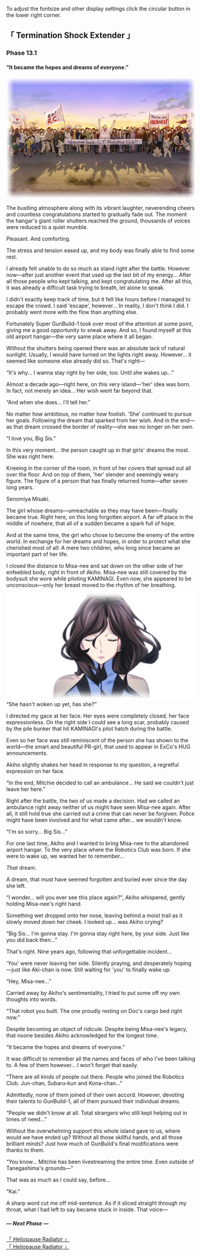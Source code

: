 <link rel="stylesheet" href="libs/fontawesome/css/fontawesome.min.css">
<link rel="stylesheet" href="libs/st-action-panel/st-action-panel.css">

<link rel="stylesheet" href="Phase 13.fonts.roboto.css">
<link rel="stylesheet" href="Phase 13.fonts.opensans.css">
<link rel="stylesheet" href="Phase 13.fonts.sourcesanspro.css">
<link rel="stylesheet" href="Phase 13.fonts.notosans.css">
<link rel="stylesheet" href="Phase 13.fonts.berenis.css">
<link rel="stylesheet" href="Phase 13.fonts.futura.css">
<link rel="stylesheet" href="Phase 13.styles.story.general.css">
<link rel="stylesheet" href="Phase 13.styles.story.css">
<link rel="stylesheet" href="Phase 13.styles.twipo.css">
<link rel="stylesheet" href="Phase 13.styles.headers.css">
<link rel="stylesheet" href="Phase 13.styles.text.css">
<link rel="stylesheet" href="Phase 13.styles.actionpanel.css">
<link rel="stylesheet" href="Phase 13.styles.overlay.css">
<link rel="stylesheet" href="Phase 13.styles.responsive.css">

<div id="overlay" onclick="hideOverlay()"><div id="overlay-content"><p>To adjust the fontsize and other display settings click the circular button in the lower right corner.</p></div></div>

<div id="actionpanel"></div>

<div class="story-text">

<div class="story-chapter-fadein story-chapter-fade"></div>
<div class="story-chapter-phase"></div>
<div class="story-chapter">

## 「 Termination Shock Extender 」
### Phase 13.1
#### “It became the hopes and dreams of everyone.”

<div class="story-chapter-text">

<div class="story-image"><img src="images/EV_ZZZ017A.PNG"></div>

<p class="text-lessmargintop">The bustling atmosphere along with its vibrant laughter, neverending cheers and countless congratulations started to gradually fade out. The moment the hangar's giant roller shutters reached the ground, thousands of voices were reduced to a quiet mumble.</p>

<div class="text-italic-bold">Pleasant. And comforting.</div>

The stress and tension eased up, and my body was finally able to find some rest.

I already felt unable to do so much as stand right after the battle. However now—after just another event that used up the last bit of my energy... After all those people who kept talking, and kept congratulating me. After all this, it was already a difficult task trying to breath, let alone to speak.

I didn't exactly keep track of time, but it felt like hours before I managed to escape the crowd. I said 'escape', however... In reality, I don't think I did. I probably went more with the flow than anything else.

Fortunately Super GunBuild-1 took over most of the attention at some point, giving me a good opportunity to sneak away. And so, I found myself at this old airport hangar—the very same place where it all began.

Without the shutters being opened there was an absolute lack of natural sunlight. Usually, I would have turned on the lights right away. However... it seemed like someone else already did so. That's right—

<div class="text-italic-quoted">“It's why... I wanna stay right by her side, too. Until she wakes up...”</div>

Almost a decade ago—right here, on this very island—'her' idea was born. In fact, not merely an idea... Her wish went far beyond that.

<div class="text-italic-quoted">“And when she does... I'll tell her.”</div>

No matter how ambitious, no matter how foolish. 'She' continued to pursue her goals. Following the dream that sparked from her wish. And in the end—as that dream crossed the border of reality—she was no longer on her own.

<div class="text-italic-quoted">“I love you, Big Sis.”</div>

In this very moment... the person caught up in that girls' dreams the most. She was right here.

Kneeing in the corner of the room, in front of her covers that spread out all over the floor. And on top of them, 'her' slender and seemingly weary figure. The figure of a person that has finally returned home—after seven long years.

<div class="text-italic-bold">Senomiya Misaki.</div>

The girl whose dreams—unreachable as they may have been—finally became true. Right here, on this long forgotten airport. A far off place in the middle of nowhere, that all of a sudden became a spark full of hope.

And at the same time, the girl who chose to become the enemy of the entire world. In exchange for her dreams and hopes, in order to protect what she cherished most of all: A mere two children, who long since became an important part of her life.

I closed the distance to <span id="misanee" class="text-glossary">Misa-nee</span> and sat down on the other side of her enfeebled body, right in front of Akiho. Misa-nee was still covered by the bodysuit she wore while piloting KAMINAGI. Even now, she appeared to be unconscious—only her breast moved to the rhythm of her breathing.

<div class="story-image"><img src="images/EV_MIS020D1_2.png"></div>

<div class="text-quoted">“She hasn't woken up yet, has she?”</div>

I directed my gace at her face. Her eyes were completely closed, her face expressionless. On the right side I could see a long scar, probably caused by the pile bunker that hit KAMINAGI's pilot hatch during the battle.

Even so her face was still reminiscent of the person she has shown to the world—the smart and beautiful PR-girl, that used to appear in ExCo's HUG announcements.

Akiho slightly shakes her head in response to my question, a regretful expression on her face.

<div class="text-quoted">“In the end, Mitchie decided to call an ambulance... He said we couldn't just leave her here.”</div>

Right after the battle, the two of us made a decision. Had we called an ambulance right away neither of us might have seen Misa-nee again. After all, it still hold true she carried out a crime that can never be forgiven. Police might have been involved and for what came after... we wouldn't know.

<div class="text-quoted">“I'm so sorry... Big Sis...”</div>

For one last time, Akiho and I wanted to bring Misa-nee to the abandoned airport hangar. To the very place where the Robotics Club was born. If she were to wake up, we wanted her to remember... 

<i>That</i> dream.

A dream, that must have seemed forgotten and buried ever since the day she left.

<span class="text-quoted-inline">“I wonder... will you ever see this place again?"</span>, Akiho whispered, gently holding Misa-nee's right hand.

Something wet dropped onto her nose, leaving behind a moist trail as it slowly moved down her cheek. I looked up... was Akiho crying?

<div class="text-quoted">“Big Sis... I'm gonna stay. I'm gonna stay right here, by your side. Just like you did back then...”</div>

That's right. Nine years ago, following that unforgettable incident...

'You' were never leaving her side. Silently praying, and desperately hoping—just like Aki-chan is now. Still waiting for 'you' to finally wake up.

<div class="text-quoted">“Hey, Misa-nee...”</div>

Carried away by Akiho's sentimentality, I tried to put some off my own thoughts into words.

<div class="text-quoted">“That robot you built. The one proudly resting on Doc's cargo bed right now.”</div>

Despite becoming an object of ridicule. Despite being Misa-nee's legacy, that noone besides Akiho acknowledged for the longest time.

<div class="text-quoted">“It became the hopes and dreams of everyone.”</div>

It was difficult to remember all the names and faces of who I've been talking to. A few of them however... I won't forget that easily.

<div class="text-quoted">“There are all kinds of people out there. People who joined the Robotics Club. Jun-chan, Subaru-kun and Kona-chan..."</div> 

Admittedly, none of them joined of their own accord. However, devoting their talents to GunBuild-1, all of them pursued their individual dreams.

<div class="text-quoted">“People we didn't know at all. Total strangers who still kept helping out in times of need...”</div>

Without the overwhelming support this whole island gave to us, where would we have ended up? Without all those skillful hands, and all those brilliant minds? Just how much of GunBuild's final modifications were thanks to them.

<div class="text-quoted">“You know... Mitchie has been livestreaming the entire time. Even outside of Tanegashima's grounds—”</div>

That was as much as I could say, before...

<div class="text-quoted">“Kai.”</div>

A sharp word cut me off mid-sentence. As if it sliced straight through my throat, what I had left to say became stuck in inside. That voice—

</div>
</div>

<div class="story-chapter-fadeout story-chapter-fade"></div>


##### — Next Phase —
<div class="h5"><a href="Phase 13.2.html">「 Heliopause Radiator 」</a></div>
<div class="h5-white"><a href="Phase 13.2.html">「 Heliopause Radiator 」</a></div>

</div>

<script src="libs/popper.js"></script>
<script src="libs/tippy.js"></script>
<script src="libs/jquery.js"></script>
<script src="libs/st-action-panel/st-action-panel.js"></script>

<script src="Phase 13.scripts.glossary.js"></script>
<script src="Phase 13.scripts.actionpanel.js"></script>
<script src="Phase 13.scripts.zoom.js"></script>
<script src="Phase 13.scripts.overlay.js"></script>